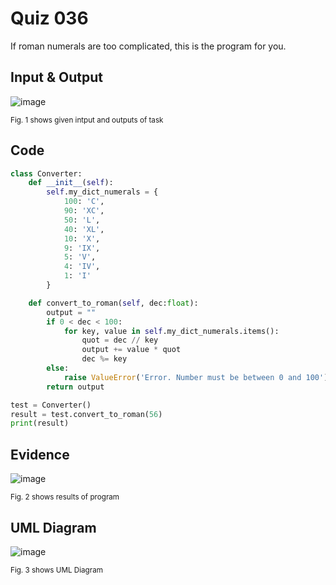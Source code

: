 # Quiz 036
If roman numerals are too complicated, this is the program for you.

## Input & Output
![image](https://github.com/Amine-Itani/Quizzes/assets/123438294/d8806f51-9ed4-4a9c-bd94-7cc1ad393f0c)

<sub>Fig. 1 shows given intput and outputs of task
## Code

```py
class Converter:
    def __init__(self):
        self.my_dict_numerals = {
            100: 'C',
            90: 'XC',
            50: 'L',
            40: 'XL',
            10: 'X',
            9: 'IX',
            5: 'V',
            4: 'IV',
            1: 'I'
        }

    def convert_to_roman(self, dec:float):
        output = ""
        if 0 < dec < 100:
            for key, value in self.my_dict_numerals.items():
                quot = dec // key
                output += value * quot
                dec %= key
        else:
            raise ValueError('Error. Number must be between 0 and 100')
        return output

test = Converter()
result = test.convert_to_roman(56)
print(result)
```

## Evidence
![image](https://github.com/Amine-Itani/Quizzes/assets/123438294/c2d2f732-fd1c-4688-a3c1-17504c9a9732)

<sub>Fig. 2 shows results of program

## UML Diagram
![image](https://github.com/Amine-Itani/Quizzes/assets/123438294/6bdd4a0c-52b0-4630-a2f8-8e42a543b701)

<sub>Fig. 3 shows UML Diagram

